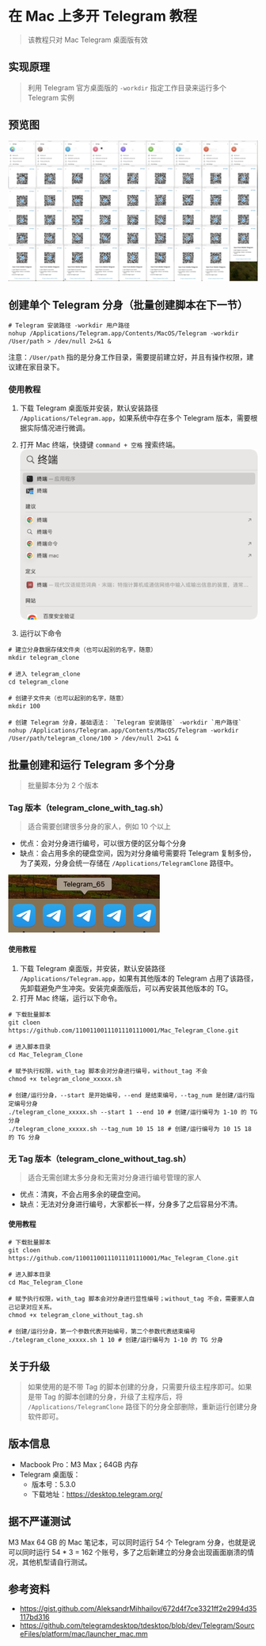 # 在 Mac 上多开 Telegram 教程

> 该教程只对 Mac Telegram 桌面版有效

## 实现原理

> 利用 Telegram 官方桌面版的 `-workdir` 指定工作目录来运行多个 Telegram 实例

## 预览图
![img.png](img.png)

## 创建单个 Telegram 分身（批量创建脚本在下一节）

```shell
# Telegram 安装路径 -workdir 用户路径
nohup /Applications/Telegram.app/Contents/MacOS/Telegram -workdir /User/path > /dev/null 2>&1 &
```

注意：`/User/path` 指的是分身工作目录，需要提前建立好，并且有操作权限，建议建在家目录下。

### 使用教程

1. 下载 Telegram 桌面版并安装，默认安装路径 `/Applications/Telegram.app`，如果系统中存在多个 Telegram 版本，需要根据实际情况进行微调。
2. 打开 Mac 终端，快捷键 `command + 空格` 搜索终端。
![img_2.png](img_2.png)

3. 运行以下命令

```shell
# 建立分身数据存储文件夹（也可以起别的名字，随意）
mkdir telegram_clone

# 进入 telegram_clone
cd telegram_clone

# 创建子文件夹（也可以起别的名字，随意）
mkdir 100

# 创建 Telegram 分身，基础语法： `Telegram 安装路径` -workdir `用户路径`
nohup /Applications/Telegram.app/Contents/MacOS/Telegram -workdir /User/path/telegram_clone/100 > /dev/null 2>&1 &
```

## 批量创建和运行 Telegram 多个分身

> 批量脚本分为 2 个版本

### Tag 版本（telegram_clone_with_tag.sh）

> 适合需要创建很多分身的家人，例如 10 个以上

+ 优点：会对分身进行编号，可以很方便的区分每个分身
+ 缺点：会占用多余的硬盘空间，因为对分身编号需要将 Telegram 复制多份，为了美观，分身会统一存储在 `/Applications/TelegramClone` 路径中。

![img_1.png](img_1.png)

#### 使用教程

1. 下载 Telegram 桌面版，并安装，默认安装路径 `/Applications/Telegram.app`，如果有其他版本的 Telegram 占用了该路径，先卸载避免产生冲突。安装完桌面版后，可以再安装其他版本的 TG。
2. 打开 Mac 终端，运行以下命令。

```shell
# 下载批量脚本
git cloen https://github.com/11001100111011101110001/Mac_Telegram_Clone.git

# 进入脚本目录
cd Mac_Telegram_Clone

# 赋予执行权限，with_tag 脚本会对分身进行编号，without_tag 不会
chmod +x telegram_clone_xxxxx.sh

# 创建/运行分身，--start 是开始编号，--end 是结束编号，--tag_num 是创建/运行指定编号分身
./telegram_clone_xxxxx.sh --start 1 --end 10 # 创建/运行编号为 1-10 的 TG 分身
./telegram_clone_xxxxx.sh --tag_num 10 15 18 # 创建/运行编号为 10 15 18 的 TG 分身
```

### 无 Tag 版本（telegram_clone_without_tag.sh）

> 适合无需创建太多分身和无需对分身进行编号管理的家人

+ 优点：清爽，不会占用多余的硬盘空间。
+ 缺点：无法对分身进行编号，大家都长一样，分身多了之后容易分不清。

#### 使用教程

```shell
# 下载批量脚本
git cloen https://github.com/11001100111011101110001/Mac_Telegram_Clone.git

# 进入脚本目录
cd Mac_Telegram_Clone

# 赋予执行权限，with_tag 脚本会对分身进行显性编号；without_tag 不会，需要家人自己记录对应关系。
chmod +x telegram_clone_without_tag.sh

# 创建/运行分身，第一个参数代表开始编号，第二个参数代表结束编号
./telegram_clone_xxxxx.sh 1 10 # 创建/运行编号为 1-10 的 TG 分身
```

## 关于升级

> 如果使用的是不带 Tag 的脚本创建的分身，只需要升级主程序即可。如果是带 Tag 的脚本创建的分身，升级了主程序后，将 `/Applications/TelegramClone` 路径下的分身全部删除，重新运行创建分身软件即可。

## 版本信息

+ Macbook Pro：M3 Max；64GB 内存
+ Telegram 桌面版：
  + 版本号：5.3.0
  + 下载地址：https://desktop.telegram.org/

## 据不严谨测试

M3 Max 64 GB 的 Mac 笔记本，可以同时运行 54 个 Telegram 分身，也就是说可以同时运行 54 * 3 = 162 个账号，多了之后新建立的分身会出现画面崩溃的情况，其他机型请自行测试。

## 参考资料

+ https://gist.github.com/AleksandrMihhailov/672d4f7ce3321ff2e2994d35117bd316
+ https://github.com/telegramdesktop/tdesktop/blob/dev/Telegram/SourceFiles/platform/mac/launcher_mac.mm